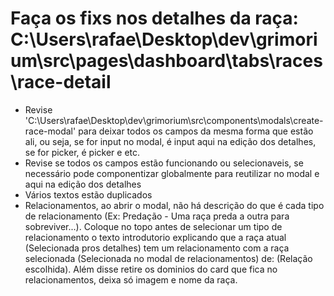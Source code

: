 # Faça os fixs nos detalhes da raça: C:\Users\rafae\Desktop\dev\grimorium\src\pages\dashboard\tabs\races\race-detail
- Revise 'C:\Users\rafae\Desktop\dev\grimorium\src\components\modals\create-race-modal' para deixar todos os campos da mesma forma que estão ali, ou seja, se for input no modal, é input aqui na edição dos detalhes, se for picker, é picker e etc.
- Revise se todos os campos estão funcionando ou selecionaveis, se necessário pode componentizar globalmente para reutilizar no modal e aqui na edição dos detalhes
- Vários textos estão duplicados
- Relacionamentos, ao abrir o modal, não há descrição do que é cada tipo de relacionamento (Ex: Predação - Uma raça preda a outra para sobreviver...). Coloque no topo antes de selecionar um tipo de relacionamento o texto introdutorio explicando que a raça atual (Selecionada pros detalhes) tem um relacionamento com a raça selecionada (Selecionada no modal de relacionamentos) de: (Relação escolhida). Além disse retire os dominios do card que fica no relacionamentos, deixa só imagem e nome da raça.